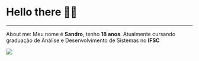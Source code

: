 <h1>Hello there 🤖👋</h1>
<hr>
<p>About me: Meu nome é <b>Sandro</b>, tenho <b>18 anos</b>. Atualmente cursando graduação de Análise e Desenvolvimento de Sistemas no <b>IFSC</b></p>
<img src='https://img.shields.io/badge/Shell_Script-121011?style=for-the-badge&logo=gnu-bash&logoColor=white'>
